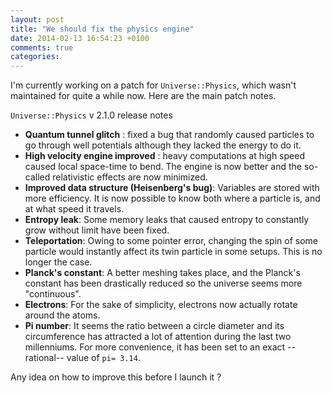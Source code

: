 ```yaml
---
layout: post
title: "We should fix the physics engine"
date: 2014-02-13 16:54:23 +0100
comments: true
categories: 
---
```


I'm currently working on a patch for `Universe::Physics`, which wasn't maintained for quite a while now.  Here are the main patch notes. 

`Universe::Physics` v 2.1.0 release notes

- **Quantum tunnel glitch** : fixed a bug that randomly caused particles to go through well potentials although they lacked the energy to do it.
- **High velocity engine improved** : heavy computations at high speed caused local space-time to bend. The engine is now better and the so-called relativistic effects are now minimized.
- **Improved data structure (Heisenberg's bug)**: Variables are stored with more efficiency. It is now possible to know both where a particle is, and at what speed it travels.
- **Entropy leak**: Some memory leaks that caused entropy to constantly grow without limit have been fixed.
- **Teleportation**: Owing to some pointer error, changing the spin of some particle would instantly affect its twin particle in some setups. This is no longer the case.
- **Planck's constant**: A better meshing takes place, and the Planck's constant has been drastically reduced so the universe seems more "continuous".
- **Electrons**: For the sake of simplicity, electrons now actually rotate around the atoms.
- **Pi number**: It seems the ratio between a circle diameter and its circumference has attracted a lot of attention during the last two millenniums. For more convenience, it has been set to an exact --rational-- value of `pi= 3.14`.

Any idea on how to improve this before I launch it ?
